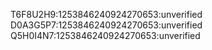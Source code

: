 

T6F8U2H9:1253846240924270653:unverified
D0A3G5P7:1253846240924270653:unverified
Q5H0I4N7:1253846240924270653:unverified